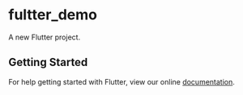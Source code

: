 # fultter_demo

A new Flutter project.

## Getting Started

For help getting started with Flutter, view our online
[documentation](https://flutter.io/).
